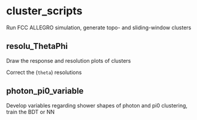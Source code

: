 # cluster_scripts
Run FCC ALLEGRO simulation, generate topo- and sliding-window clusters

## resolu_ThetaPhi
Draw the response and resolution plots of clusters

Correct the (```theta```) resolutions

## photon_pi0_variable
Develop variables regarding shower shapes of photon and pi0 clustering, train the BDT or NN

